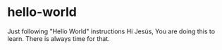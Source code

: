 # hello-world
Just following "Hello World" instructions
Hi Jesús,
You are doing this to learn. There is always time for that.

